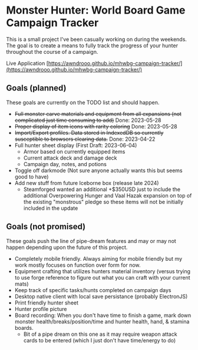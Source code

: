 # Monster Hunter: World Board Game Campaign Tracker

This is a small project I've been casually working on during the weekends. The
goal is to create a means to fully track the progress of your hunter throughout
the course of a campaign.

Live Application [https://awndrooo.github.io/mhwbg-campaign-tracker/](https://awndrooo.github.io/mhwbg-campaign-tracker/)

## Goals (planned)
These goals are currently on the TODO list and should happen.
- ~~Full monster carve materials and equipment from all expansions (not complicated just time consuming to add)~~ Done: 2023-05-28
- ~~Proper display of item icons with rarity coloring~~ Done: 2023-05-28
- ~~Import/Export profiles. Data stored in IndexedDB so currently susceptible to browsers clearing data.~~ Done: 2023-04-22
- Full hunter sheet display (First Draft: 2023-06-04)
  - Armor based on currently equipped items
  - Current attack deck and damage deck
  - Campaign day, notes, and potions
- Toggle off darkmode (Not sure anyone actually wants this but seems good to have)
- Add new stuff from future Iceborne box (release late 2024)
  - Steamforged wanted an additional +$350USD just to include the additional Overpowering Hunger and Vaal Hazak expansion on top of the existing "monstrous" pledge so these items will not be initially included in the update

## Goals (not promised)
These goals push the line of pipe-dream features and may or may not happen depending upon the future of this project.
- Completely mobile friendly. Always aiming for mobile friendly but my work mostly focuses on function over form for now.
- Equipment crafting that utilizes hunters material inventory (versus trying to use forge reference to figure out what you can craft with your current mats)
- Keep track of specific tasks/hunts completed on campaign days
- Desktop native client with local save persistance (probably ElectronJS)
- Print friendly hunter sheet
- Hunter profile picture
- Board recording: When you don't have time to finish a game, mark down monster health/breaks/position/time and hunter health, hand, & stamina boards.
  - Bit of a pipe dream on this one as it may require weapon attack cards to be entered (which I just don't have time/energy to do)
